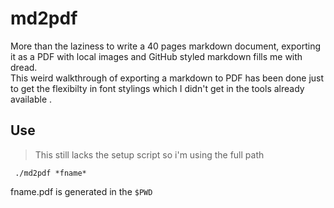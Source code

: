 # md2pdf
More than the laziness to write a 40 pages markdown document, exporting it as a PDF with local 
images and GitHub styled markdown fills me with dread.  
This weird walkthrough of exporting a markdown to PDF has been done just to 
get the flexibilty in font stylings which I didn't get in the tools already
available .

## Use
> This still lacks the setup script so i'm using the full path

` ./md2pdf *fname*`

 fname.pdf is generated in the `$PWD`

